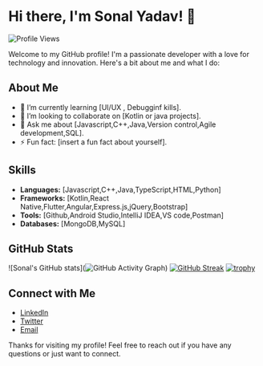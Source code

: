 # Hi there, I'm Sonal Yadav! 👋

![Profile Views](https://komarev.com/ghpvc/?username=sonalyadav1&color=blue)

Welcome to my GitHub profile! I'm a passionate developer with a love for technology and innovation. Here's a bit about me and what I do:

## About Me

- 🌱 I’m currently learning [UI/UX , Debugginf kills].
- 👯 I’m looking to collaborate on [Kotlin or java projects].
- 💬 Ask me about [Javascript,C++,Java,Version control,Agile development,SQL].
- ⚡ Fun fact: [insert a fun fact about yourself].

## Skills

- **Languages:** [Javascript,C++,Java,TypeScript,HTML,Python]
- **Frameworks:** [Kotlin,React Native,Flutter,Angular,Express.js,jQuery,Bootstrap]
- **Tools:** [Github,Android Studio,IntelliJ IDEA,VS code,Postman]
- **Databases:** [MongoDB,MySQL]

## GitHub Stats

![Sonal's GitHub stats](![GitHub Activity Graph](https://activity-graph.herokuapp.com/graph?username=sonalyadav1&theme=react-dark))
[![GitHub Streak](https://github-readme-streak-stats.herokuapp.com/?user=sonalyadav1&theme=radical)](https://git.io/streak-stats)
[![trophy](https://github-profile-trophy.vercel.app/?username=sonalyadav1&theme=onedark)](https://github.com/ryo-ma/github-profile-trophy)

## Connect with Me

- [LinkedIn](www.linkedin.com/in/sonal-yadav-193471238)
- [Twitter](https://x.com/SonalYa944317)
- [Email](sonal.y6390@gmail.com)


Thanks for visiting my profile! Feel free to reach out if you have any questions or just want to connect.

